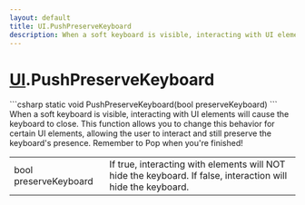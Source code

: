 ```yaml
---
layout: default
title: UI.PushPreserveKeyboard
description: When a soft keyboard is visible, interacting with UI elements will cause the keyboard to close. This function allows you to change this behavior for certain UI elements, allowing the user to interact and still preserve the keyboard's presence. Remember to Pop when you're finished!
---
```

# [UI]({{site.url}}/Pages/StereoKit/UI.html).PushPreserveKeyboard

<div class='signature' markdown='1'>
```csharp
static void PushPreserveKeyboard(bool preserveKeyboard)
```
When a soft keyboard is visible, interacting with UI
elements will cause the keyboard to close. This function allows you
to change this behavior for certain UI elements, allowing the user
to interact and still preserve the keyboard's presence. Remember
to Pop when you're finished!
</div>

|  |  |
|--|--|
|bool preserveKeyboard|If true, interacting with elements             will NOT hide the keyboard. If false, interaction will hide the             keyboard.|




